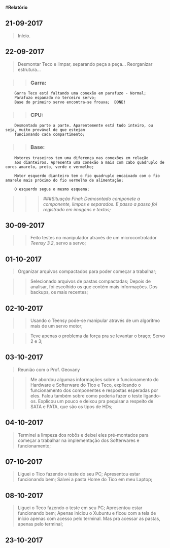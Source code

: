#**Relatório**

## __21-09-2017__
	
>	Início. 

## __22-09-2017__

>	Desmontar Teco e limpar, separando peça a peça... 
	Reorganizar estrutura...

>>	### Garra:

		Garra Teco está faltando uma conexão em parafuzo - Normal;
		Parafuzo espanado no terceiro servo;
		Base do primeiro servo encontra-se frouxa;	DONE!

>>	### CPU:

		Desmontado parte a parte. Aparentemente está tudo inteiro, ou seja, muito provável de que estejam 
		funcionando cada compartimento;

>>	### Base:

		Motores traseiros tem uma diferença nas conexões em relação
		aos dianteiros. Apresenta uma conexão a mais com cabo quadruplo de cores amarelo, preto, verde e vermelho;

		Motor esquerdo dianteiro tem o fio quadruplo encaixado com o fio amarelo mais próximo do fio vermelho de alimentação;

		O esquerdo segue o mesmo esquema;


>>>	###_Situação Final: Demosntado componete a componente, limpos e separados. E passo a passo foi registrado em imagens e textos;_

## __30-09-2017__ 

>>	Feito testes no manipulador através de um microcontrolador _Teensy 3.2_, servo a servo; 

## __01-10-2017__
	
>	Organizar arquivos compactados para poder começar a trabalhar;

>>	Selecionado arquivos de pastas compactadas;
	Depois de analisar, foi escolhido os que contém mais informações. Dos backups, os mais recentes;

## __02-10-2017__

>> Usando o Teensy pode-se manipular através de um algoritmo mais de um servo motor;

>> Teve apenas o problema da força pra se levantar o braço; Servo 2 e 3;

## __03-10-2017__

>	Reunião com o Prof. Geovany

>>	Me abordou algumas informações sobre o funcionamento do Hardware e Softerware do Tico e Teco, explicando o funcionamento dos componentes e 		respostas esperadas por eles. Falou também sobre como poderia fazer o teste ligando-os. Explicou um pouco e deixou pra pequisar a respeito 		de SATA e PATA, que são os tipos de HDs;

## __04-10-2017__

>	Terminei a limpeza dos robôs e deixei eles pré-montados para começar a trabalhar na implementação dos Softerwares e funcionamento;

## __07-10-2017__ 

>	Liguei o Tico fazendo o teste do seu PC;
	Apresentou estar funcionando bem;
	Salvei a pasta Home do Tico em meu Laptop;

## __08-10-2017__

>	Liguei o Teco fazendo o teste em seu PC;
	Apresentou estar funcionando bem;
	Apenas iniciou o Xubuntu e ficou com a tela de início apenas com acesso pelo terminal. Mas pra acessar as pastas, apenas pelo terminal;
	
## __23-10-2017__

>	
	



























